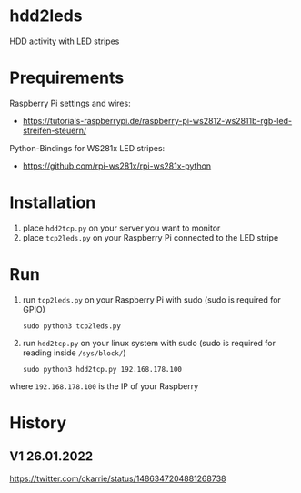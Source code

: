 # hdd2leds
HDD activity with LED stripes


# Prequirements

Raspberry Pi settings and wires:
- https://tutorials-raspberrypi.de/raspberry-pi-ws2812-ws2811b-rgb-led-streifen-steuern/

Python-Bindings for WS281x LED stripes:
- https://github.com/rpi-ws281x/rpi-ws281x-python

# Installation

1. place `hdd2tcp.py` on your server you want to monitor
2. place `tcp2leds.py` on your Raspberry Pi connected to the LED stripe

# Run

1. run `tcp2leds.py` on your Raspberry Pi with sudo (sudo is required for GPIO)

   `sudo python3 tcp2leds.py`

2. run `hdd2tcp.py` on your linux system with sudo (sudo is required for reading inside `/sys/block/`)

   `sudo python3 hdd2tcp.py 192.168.178.100`

where `192.168.178.100` is the IP of your Raspberry


# History

## V1 26.01.2022

https://twitter.com/ckarrie/status/1486347204881268738
